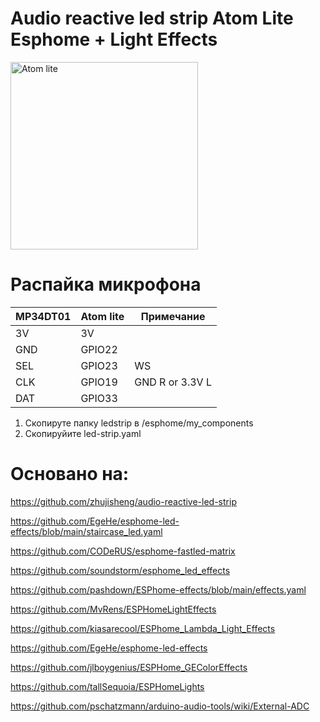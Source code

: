 # Audio reactive led strip Atom Lite Esphome + Light Effects

<img src="https://github.com/ananyevgv/led-strip/blob/main/atom.jpg" height="300" alt="Atom lite">


# Распайка микрофона
|MP34DT01         |Atom lite        |Примечание       | 
|-----------------|-----------------|-----------------|
|3V |3V ||
|GND |GPIO22 ||
|SEL |GPIO23 |WS|
|CLK |GPIO19 |GND R or 3.3V L|
|DAT |GPIO33 ||

1. Скопируте папку ledstrip в /esphome/my_components
2. Cкопируйите led-strip.yaml

# Основано на:

https://github.com/zhujisheng/audio-reactive-led-strip

https://github.com/EgeHe/esphome-led-effects/blob/main/staircase_led.yaml

https://github.com/CODeRUS/esphome-fastled-matrix

https://github.com/soundstorm/esphome_led_effects

https://github.com/pashdown/ESPhome-effects/blob/main/effects.yaml

https://github.com/MvRens/ESPHomeLightEffects

https://github.com/kiasarecool/ESPhome_Lambda_Light_Effects

https://github.com/EgeHe/esphome-led-effects

https://github.com/jlboygenius/ESPHome_GEColorEffects

https://github.com/tallSequoia/ESPHomeLights

https://github.com/pschatzmann/arduino-audio-tools/wiki/External-ADC
